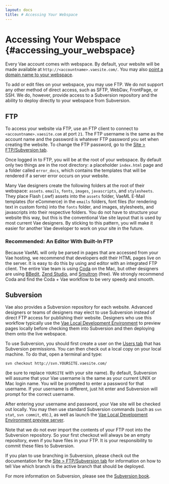 ```yaml
---
layout: docs
title: # Accessing Your Webspace
---
```


# Accessing Your Webspace {#accessing_your_webspace}

Every Vae account comes with webspace. By default, your website will be
made available at `http://<accountname>.vaesite.com/`. You may also
[point a domain name to your webspace](#backstage.site.domains).

To add or edit files on your webspace, you may use FTP. We do not
support any other method of direct access, such as SFTP, WebDav,
FrontPage, or SSH. We do, however, provide access to a Subversion
repository and the ability to deploy directly to your webspace from
Subversion.

## FTP

To access your website via FTP, use an FTP client to connect to
`<accountname>.vaesite.com` at port `21`. The FTP username is the same
as the account name and the password is whatever FTP password you set
when creating the website. To change the FTP password, go to the [Site
&gt; FTP/Subversion tab](#backstage.site.ftp).

Once logged in to FTP, you will be at the root of your webspace. By
default only two things are in the root directory: a placeholder
`index.html` page and a folder called `error_docs`, which contains the
templates that will be rendered if a server error occurs on your
website.

Many Vae designers create the following folders at the root of their
webspace: `assets`. `emails`, `fonts`, `images`, `javascripts`, and
`stylesheets`. They place Flash (.swf) assets into the `assets` folder,
VaeML E-Mail templates (for eCommerce) in the `emails` folders, font
files (for rendering text in custom fonts) into the `fonts` folder, and
images, stylesheets, and javascripts into their respective folders. You
do not have to structure your website this way, but this is the
conventional Vae site layout that is used by most current Vae designers.
By sticking to this pattern, you will make it easier for another Vae
developer to work on your site in the future.

### Recommended: An Editor With Built-In FTP

Because VaeML will only be parsed in pages that are accessed from your
Vae hosting, we recommend that developers edit their HTML pages live on
the server. It is easy to do this by using and editor with an integrated
FTP client. The entire Vae team is using
[Coda](http://www.panic.com/coda/) on the Mac, but other designers are
using [BBedit](http://www.barebones.com/products/bbedit/), [Zend
Studio](http://www.zend.com/en/products/studio/), and
[Smultron](http://www.tuppis.com/smultron/) (free). We strongly
recommend Coda and find the Coda + Vae workflow to be very speedy and
smooth.

## Subversion

Vae also provides a Subversion repository for each website. Advanced
designers or teams of designers may elect to use Subversion instead of
direct FTP access for publishing their website. Designers who use this
workflow typically use the [Vae Local Development
Environment](#vae_local) to preview pages locally before checking them
into Subversion and then deploying them onto the live webspace.

To use Subversion, you should first create a user on the [Users
tab](#backstage.users) that has Subversion permissions. You can then
check out a local copy on your local machine. To do that, open a
terminal and type:

    svn checkout http://svn.YOURSITE.vaesite.com/

(be sure to replace `YOURSITE` with your site name). By default,
Subversion will assume that your Vae username is the same as your
current UNIX or Mac login name. You will be prompted to enter a password
for that username. If your username is different, just hit enter and
Subversion will prompt for the correct username.

After entering your username and password, your Vae site will be checked
out locally. You may then use standard Subversion commands (such as
`svn stat`, `svn commit`, etc.), as well as launch the [Vae Local
Development Environment preview server](#vae_local).

Note that we do not ever import the contents of your FTP root into the
Subversion repository. So your first checkout will always be an empty
repository, even if you have files in your FTP. It is your
responsibility to commit these files to Subversion.

If you plan to use branching in Subversion, please check out the
documentation for the [Site &gt; FTP/Subversion
tab](#backstage.site.ftp) for information on how to tell Vae which
branch is the active branch that should be deployed.

For more information on Subversion, please see the [Subversion
book](http://svnbook.red-bean.com/).
